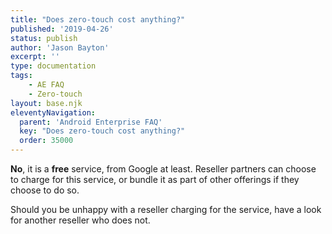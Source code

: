 ```yaml
---
title: "Does zero-touch cost anything?"
published: '2019-04-26'
status: publish
author: 'Jason Bayton'
excerpt: ''
type: documentation
tags: 
    - AE FAQ
    - Zero-touch
layout: base.njk
eleventyNavigation:
  parent: 'Android Enterprise FAQ'
  key: "Does zero-touch cost anything?"
  order: 35000
--- 
```

**No**, it is a **free** service, from Google at least. Reseller partners can choose to charge for this service, or bundle it as part of other offerings if they choose to do so.

Should you be unhappy with a reseller charging for the service, have a look for another reseller who does not.


